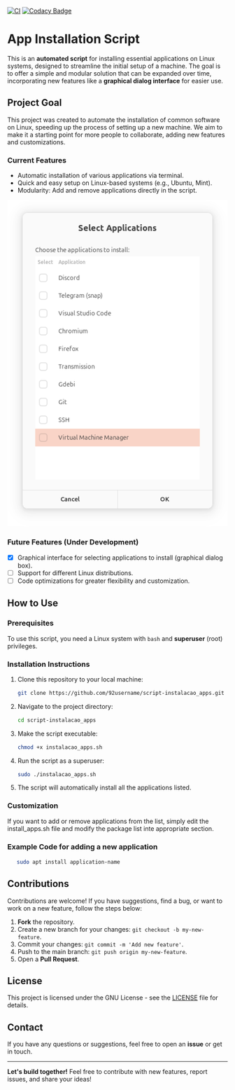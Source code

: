 [![CI](https://github.com/92username/script-instalacao_apps/actions/workflows/blank.yml/badge.svg)](https://github.com/92username/script-instalacao_apps/actions/workflows/blank.yml)
[![Codacy Badge](https://app.codacy.com/project/badge/Grade/1f8de1acb23d4669a372247229de2036)](https://app.codacy.com/gh/92username/script-instalacao_apps/dashboard?utm_source=gh&utm_medium=referral&utm_content=&utm_campaign=Badge_grade)

# App Installation Script

This is an **automated script** for installing essential applications on Linux systems, designed to streamline the initial setup of a machine. The goal is to offer a simple and modular solution that can be expanded over time, incorporating new features like a **graphical dialog interface** for easier use.

## Project Goal

This project was created to automate the installation of common software on Linux, speeding up the process of setting up a new machine. We aim to make it a starting point for more people to collaborate, adding new features and customizations.

### Current Features

- Automatic installation of various applications via terminal.
- Quick and easy setup on Linux-based systems (e.g., Ubuntu, Mint).
- Modularity: Add and remove applications directly in the script.

![Screenshot do aplicativo](/screenshot_app.png)

### Future Features (Under Development)

- [x] Graphical interface for selecting applications to install (graphical dialog box).
- [ ] Support for different Linux distributions.
- [ ] Code optimizations for greater flexibility and customization.

## How to Use

### Prerequisites

To use this script, you need a Linux system with `bash` and **superuser** (root) privileges.

### Installation Instructions

1. Clone this repository to your local machine:

   ```bash
   git clone https://github.com/92username/script-instalacao_apps.git
   ```
2. Navigate to the project directory:
      ```bash
      cd script-instalacao_apps
      ```
3. Make the script executable:
      ```bash
      chmod +x instalacao_apps.sh
      ```
4. Run the script as a superuser:
      ```bash
      sudo ./instalacao_apps.sh
      ```
5. The script will automatically install all the applications listed.

### Customization

If you want to add or remove applications from the list, simply edit the install_apps.sh file and modify the package list inte appropriate section.

### Example Code for adding a new application

   ```bash
      sudo apt install application-name
   ```
## Contributions

Contributions are welcome! If you have suggestions, find a bug, or want to work on a new feature, follow the steps below:

1. **Fork** the repository.
2. Create a new branch for your changes: `git checkout -b my-new-feature`.
3. Commit your changes: `git commit -m 'Add new feature'`.
4. Push to the main branch: `git push origin my-new-feature`.
5. Open a **Pull Request**.

## License

This project is licensed under the GNU License - see the [LICENSE](LICENSE) file for details.

## Contact

If you have any questions or suggestions, feel free to open an **issue** or get in touch.

---

**Let's build together!** Feel free to contribute with new features, report issues, and share your ideas!